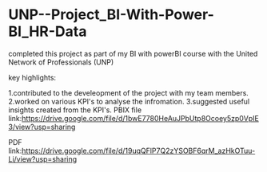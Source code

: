 # UNP--Project_BI-With-Power-BI_HR-Data

completed this project as part of my BI with powerBI course with the United Network of Professionals (UNP)

key highlights:

1.contributed to the develeopment of the project with my team members.
2.worked on various KPI's to analyse the infromation.
3.suggested  useful insights created from the KPI's.
PBIX file link:https://drive.google.com/file/d/1bwE7780HeAuJPbUtp8Ocoey5zp0VpIE3/view?usp=sharing

PDF link:https://drive.google.com/file/d/19uqQFlP7Q2zYSOBF6qrM_azHkOTuu-Li/view?usp=sharing
